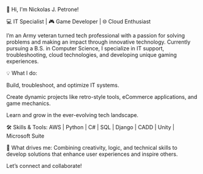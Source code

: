 👋 Hi, I'm Nickolas J. Petrone!

💻 IT Specialist | 🎮 Game Developer | 🌐 Cloud Enthusiast

I’m an Army veteran turned tech professional with a passion for solving problems and making an impact through innovative technology. Currently pursuing a B.S. in Computer Science, I specialize in IT support, troubleshooting, cloud technologies, and developing unique gaming experiences.

💡 What I do:

Build, troubleshoot, and optimize IT systems.

Create dynamic projects like retro-style tools, eCommerce applications, and game mechanics.

Learn and grow in the ever-evolving tech landscape.

🛠️ Skills & Tools: AWS | Python | C# | SQL | Django | CADD | Unity | Microsoft Suite

🎯 What drives me: Combining creativity, logic, and technical skills to develop solutions that enhance user experiences and inspire others.

Let’s connect and collaborate!
